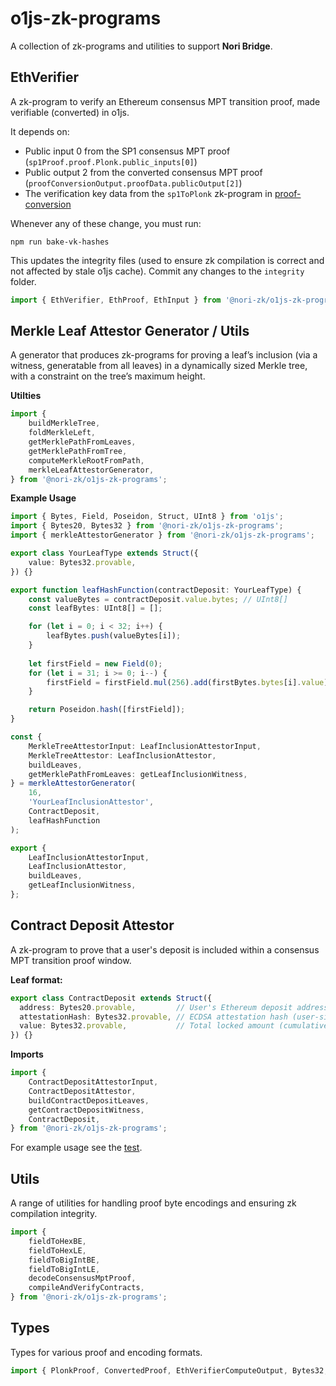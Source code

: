 # o1js-zk-programs

A collection of zk-programs and utilities to support **Nori Bridge**.

## EthVerifier

A zk-program to verify an Ethereum consensus MPT transition proof, made verifiable (converted) in o1js.

It depends on:

- Public input 0 from the SP1 consensus MPT proof (`sp1Proof.proof.Plonk.public_inputs[0]`)
- Public output 2 from the converted consensus MPT proof (`proofConversionOutput.proofData.publicOutput[2]`)
- The verification key data from the `sp1ToPlonk` zk-program in [proof-conversion](https://github.com/Nori-zk/proof-conversion)

Whenever any of these change, you must run:

    npm run bake-vk-hashes

This updates the integrity files (used to ensure zk compilation is correct and not affected by stale o1js cache). Commit any changes to the `integrity` folder.

```typescript
import { EthVerifier, EthProof, EthInput } from '@nori-zk/o1js-zk-programs';
```

## Merkle Leaf Attestor Generator / Utils

A generator that produces zk-programs for proving a leaf’s inclusion (via a witness, generatable from all leaves) in a dynamically sized Merkle tree, with a constraint on the tree’s maximum height.

**Utilties**
```typescript
import {
    buildMerkleTree,
    foldMerkleLeft,
    getMerklePathFromLeaves,
    getMerklePathFromTree,
    computeMerkleRootFromPath,
    merkleLeafAttestorGenerator,
} from '@nori-zk/o1js-zk-programs';
```

**Example Usage**

```typescript
import { Bytes, Field, Poseidon, Struct, UInt8 } from 'o1js';
import { Bytes20, Bytes32 } from '@nori-zk/o1js-zk-programs';
import { merkleAttestorGenerator } from '@nori-zk/o1js-zk-programs';

export class YourLeafType extends Struct({
    value: Bytes32.provable,
}) {}

export function leafHashFunction(contractDeposit: YourLeafType) {
    const valueBytes = contractDeposit.value.bytes; // UInt8[]
    const leafBytes: UInt8[] = [];

    for (let i = 0; i < 32; i++) {
        leafBytes.push(valueBytes[i]);
    }
  
    let firstField = new Field(0);
    for (let i = 31; i >= 0; i--) {
        firstField = firstField.mul(256).add(firstBytes.bytes[i].value);
    }

    return Poseidon.hash([firstField]);
}

const {
    MerkleTreeAttestorInput: LeafInclusionAttestorInput,
    MerkleTreeAttestor: LeafInclusionAttestor,
    buildLeaves,
    getMerklePathFromLeaves: getLeafInclusionWitness,
} = merkleAttestorGenerator(
    16,
    'YourLeafInclusionAttestor',
    ContractDeposit,
    leafHashFunction
);

export {
    LeafInclusionAttestorInput,
    LeafInclusionAttestor,
    buildLeaves,
    getLeafInclusionWitness,
};
```

## Contract Deposit Attestor

A zk-program to prove that a user's deposit is included within a consensus MPT transition proof window.

**Leaf format:**
```typescript
export class ContractDeposit extends Struct({
  address: Bytes20.provable,         // User's Ethereum deposit address
  attestationHash: Bytes32.provable, // ECDSA attestation hash (user-signed public key hash)
  value: Bytes32.provable,           // Total locked amount (cumulative)
}) {}
```

**Imports**
```typescript
import {
    ContractDepositAttestorInput,
    ContractDepositAttestor,
    buildContractDepositLeaves,
    getContractDepositWitness,
    ContractDeposit,
} from '@nori-zk/o1js-zk-programs';
```

For example usage see the [test](./src/contractDepositAttestor.spec.ts).

## Utils

A range of utilities for handling proof byte encodings and ensuring zk compilation integrity.

```typescript
import {
    fieldToHexBE,
    fieldToHexLE,
    fieldToBigIntBE,
    fieldToBigIntLE,
    decodeConsensusMptProof,
    compileAndVerifyContracts,
} from '@nori-zk/o1js-zk-programs';
```

## Types

Types for various proof and encoding formats.

```typescript
import { PlonkProof, ConvertedProof, EthVerifierComputeOutput, Bytes32, Bytes20 } from '@nori-zk/o1js-zk-programs';
```
